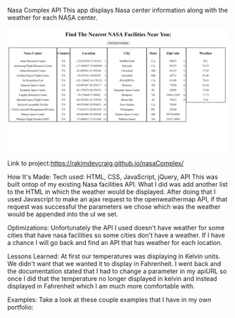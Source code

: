 Nasa Complex API
This app displays Nasa center information along with the weather for each NASA center.

![pic](pic.jpg)

Link to project:https://rakimdevcraig.github.io/nasaComplex/

How It's Made:
Tech used: HTML, CSS, JavaScript, jQuery, API
This was built ontop of my existing Nasa facilities API. What I did was add another list to the HTML in which the weather would be displayed. After doing that I used Javascript to make an ajax request to the openweathermap
API, if that request was successful the parameters we chose which was the weather would be appended into the ul we set.

Optimizations:
Unfortunately the API I used doesn't have weather for some cities that have nasa facilities so some cities don't have a weather. If I have a chance I will go back and find an API that has weather for each location.

Lessons Learned:
At first our temperatures was displaying in Kelvin units. We didn't want that we wanted it to display in Fahrenheit. I went back and the documentation stated that I had to change a parameter in my apiURL so once I did that the temperature no longer displayed in kelvin and instead displayed in Fahrenheit which I am much more comfortable with.

Examples:
Take a look at these couple examples that I have in my own portfolio:
